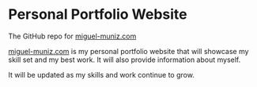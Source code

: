 Personal Portfolio Website
===================

The GitHub repo for [miguel-muniz.com](http://www.miguel-muniz.com)

[miguel-muniz.com](http://www.miguel-muniz.com) is my personal portfolio website that will showcase my skill set and my best work. It will also provide information about myself.

It will be updated as my skills and work continue to grow.
